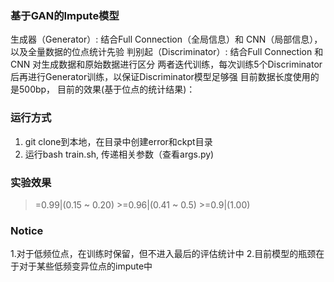 ### 基于GAN的Impute模型
 生成器（Generator）: 结合Full Connection（全局信息）和 CNN（局部信息），以及全量数据的位点统计先验
 判别起（Discriminator）: 结合Full Connection 和 CNN 对生成数据和原始数据进行区分
 两者迭代训练，每次训练5个Discriminator后再进行Generator训练，以保证Discriminator模型足够强
 目前数据长度使用的是500bp， 目前的效果(基于位点的统计结果)：

### 运行方式
1. git clone到本地，在目录中创建error和ckpt目录
2. 运行bash train.sh, 传递相关参数（查看args.py)

### 实验效果
>=0.99|(0.15 ~ 0.20)  >=0.96|(0.41 ~ 0.5)   >=0.9|(1.00)

### Notice
1.对于低频位点，在训练时保留，但不进入最后的评估统计中
2.目前模型的瓶颈在于对于某些低频变异位点的impute中
